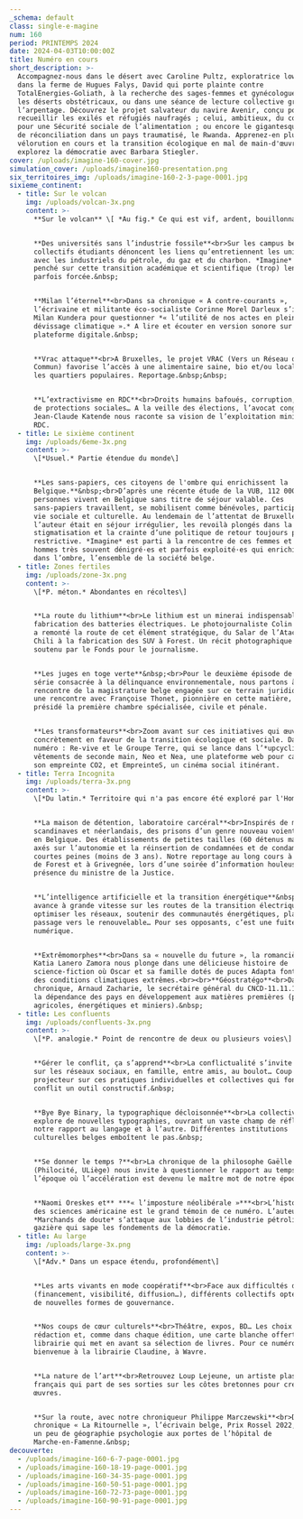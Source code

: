 ```yaml
---
_schema: default
class: single-e-magine
num: 160
period: PRINTEMPS 2024
date: 2024-04-03T10:00:00Z
title: Numéro en cours
short_description: >-
  Accompagnez-nous dans le désert avec Caroline Pultz, exploratrice low-tech,
  dans la ferme de Hugues Falys, David qui porte plainte contre
  TotalEnergies-Goliath, à la recherche des sages-femmes et gynécologues dans
  les déserts obstétricaux, ou dans une séance de lecture collective grâce à
  l’arpentage. Découvrez le projet salvateur du navire Avenir, conçu pour
  recueillir les exilés et réfugiés naufragés ; celui, ambitieux, du collectif
  pour une Sécurité sociale de l’alimentation ; ou encore le gigantesque travail
  de réconciliation dans un pays traumatisé, le Rwanda. Apprenez-en plus sur la
  vélorution en cours et la transition écologique en mal de main-d'œuvre. Et
  explorez la démocratie avec Barbara Stiegler.
cover: /uploads/imagine-160-cover.jpg
simulation_cover: /uploads/imagine160-presentation.png
six_territoires_img: /uploads/imagine-160-2-3-page-0001.jpg
sixieme_continent:
  - title: Sur le volcan
    img: /uploads/volcan-3x.png
    content: >-
      **Sur le volcan** \[ *Au fig.* Ce qui est vif, ardent, bouillonnant \]


      **Des universités sans l’industrie fossile**<br>Sur les campus belges, des
      collectifs étudiants dénoncent les liens qu’entretiennent les universités
      avec les industriels du pétrole, du gaz et du charbon. *Imagine* s’est
      penché sur cette transition académique et scientifique (trop) lente et
      parfois forcée.&nbsp;


      **Milan l’éternel**<br>Dans sa chronique « A contre-courants »,
      l’écrivaine et militante éco-socialiste Corinne Morel Darleux s’inspire de
      Milan Kundera pour questionner *« l’utilité de nos actes en plein
      dévissage climatique ».* A lire et écouter en version sonore sur notre
      plateforme digitale.&nbsp;


      **Vrac attaque**<br>A Bruxelles, le projet VRAC (Vers un Réseau d’Achat en
      Commun) favorise l’accès à une alimentaire saine, bio et/ou locale dans
      les quartiers populaires. Reportage.&nbsp;&nbsp;


      **L’extractivisme en RDC**<br>Droits humains bafoués, corruption, absence
      de protections sociales… A la veille des élections, l’avocat congolais
      Jean-Claude Katende nous raconte sa vision de l’exploitation minière en
      RDC.
  - title: Le sixième continent
    img: /uploads/6eme-3x.png
    content: >-
      \[*Usuel.* Partie étendue du monde\]


      **Les sans-papiers, ces citoyens de l'ombre qui enrichissent la
      Belgique.**&nbsp;<br>D’après une récente étude de la VUB, 112 000
      personnes vivent en Belgique sans titre de séjour valable. Ces
      sans-papiers travaillent, se mobilisent comme bénévoles, participent à la
      vie sociale et culturelle. Au lendemain de l’attentat de Bruxelles, dont
      l’auteur était en séjour irrégulier, les revoilà plongés dans la
      stigmatisation et la crainte d’une politique de retour toujours plus
      restrictive. *Imagine* est parti à la rencontre de ces femmes et ces
      hommes très souvent dénigré·es et parfois exploité·es qui enrichissent,
      dans l’ombre, l’ensemble de la société belge.
  - title: Zones fertiles
    img: /uploads/zone-3x.png
    content: >-
      \[*P. méton.* Abondantes en récoltes\]


      **La route du lithium**<br>Le lithium est un minerai indispensable à la
      fabrication des batteries électriques. Le photojournaliste Colin Delfosse
      a remonté la route de cet élément stratégique, du Salar de l’Atacama au
      Chili à la fabrication des SUV à Forest. Un récit photographique inédit,
      soutenu par le Fonds pour le journalisme.


      **Les juges en toge verte**&nbsp;<br>Pour le deuxième épisode de notre
      série consacrée à la délinquance environnementale, nous partons à la
      rencontre de la magistrature belge engagée sur ce terrain juridique. Avec
      une rencontre avec Françoise Thonet, pionnière en cette matière, qui a
      présidé la première chambre spécialisée, civile et pénale.


      **Les transformateurs**<br>Zoom avant sur ces initiatives qui œuvrent
      concrètement en faveur de la transition écologique et sociale. Dans ce
      numéro : Re-vive et le Groupe Terre, qui se lance dans l’*upcycling* de
      vêtements de seconde main, Neo et Nea, une plateforme web pour calculer
      son empreinte CO2, et EmpreinteS, un cinéma social itinérant.
  - title: Terra Incognita
    img: /uploads/terra-3x.png
    content: >-
      \[*Du latin.* Territoire qui n'a pas encore été exploré par l'Homme\]


      **La maison de détention, laboratoire carcéral**<br>Inspirés de modèles
      scandinaves et néerlandais, des prisons d’un genre nouveau voient le jour
      en Belgique. Des établissements de petites tailles (60 détenus maximum)
      axés sur l’autonomie et la réinsertion de condamnées et de condamnés à des
      courtes peines (moins de 3 ans). Notre reportage au long cours à la maison
      de Forest et à Grivegnée, lors d’une soirée d’information houleuse, en
      présence du ministre de la Justice.


      **L’intelligence artificielle et la transition énergétique**&nbsp;<br>L’IA
      avance à grande vitesse sur les routes de la transition électrique pour
      optimiser les réseaux, soutenir des communautés énergétiques, planifier le
      passage vers le renouvelable… Pour ses opposants, c’est une fuite en avant
      numérique.


      **Extrêmomorphes**<br>Dans sa « nouvelle du future », la romancière belge
      Katia Lanero Zamora nous plonge dans une délicieuse histoire de
      science-fiction où Oscar et sa famille dotés de puces Adapta font face à
      des conditions climatiques extrêmes.<br><br>**Géostratégo**<br>Dans sa
      chronique, Arnaud Zacharie, le secrétaire général du CNCD-11.11.11, aborde
      la dépendance des pays en développement aux matières premières (produits
      agricoles, énergétiques et miniers).&nbsp;
  - title: Les confluents
    img: /uploads/confluents-3x.png
    content: >-
      \[*P. analogie.* Point de rencontre de deux ou plusieurs voies\]


      **Gérer le conflit, ça s’apprend**<br>La conflictualité s’invite partout,
      sur les réseaux sociaux, en famille, entre amis, au boulot… Coup de
      projecteur sur ces pratiques individuelles et collectives qui font du
      conflit un outil constructif.&nbsp;


      **Bye Bye Binary, la typographique décloisonnée**<br>La collective BB
      explore de nouvelles typographies, ouvrant un vaste champ de réflexion sur
      notre rapport au langage et à l’autre. Différentes institutions
      culturelles belges emboîtent le pas.&nbsp;


      **Se donner le temps ?**<br>La chronique de la philosophe Gaëlle Jeanmart
      (Philocité, ULiège) nous invite à questionner le rapport au temps à
      l’époque où l’accélération est devenu le maître mot de notre époque.


      **Naomi Oreskes et** ***« l’imposture néolibérale »***<br>L’historienne
      des sciences américaine est le grand témoin de ce numéro. L’auteure de
      *Marchands de doute* s’attaque aux lobbies de l’industrie pétrolière et
      gazière qui sape les fondements de la démocratie.
  - title: Au large
    img: /uploads/large-3x.png
    content: >-
      \[*Adv.* Dans un espace étendu, profondément\]


      **Les arts vivants en mode coopératif**<br>Face aux difficultés du secteur
      (financement, visibilité, diffusion…), différents collectifs optent pour
      de nouvelles formes de gouvernance.


      **Nos coups de cœur culturels**<br>Théâtre, expos, BD… Les choix de la
      rédaction et, comme dans chaque édition, une carte blanche offerte à une
      librairie qui met en avant sa sélection de livres. Pour ce numéro,
      bienvenue à la librairie Claudine, à Wavre.


      **La nature de l’art**<br>Retrouvez Loup Lejeune, un artiste plasticien
      français qui part de ses sorties sur les côtes bretonnes pour créer des
      œuvres.


      **Sur la route, avec notre chroniqueur Philippe Marczewski**<br>Dans sa
      chronique « La Ritournelle », l’écrivain belge, Prix Rossel 2022, pratique
      un peu de géographie psychologie aux portes de l’hôpital de
      Marche-en-Famenne.&nbsp;
decouverte:
  - /uploads/imagine-160-6-7-page-0001.jpg
  - /uploads/imagine-160-18-19-page-0001.jpg
  - /uploads/imagine-160-34-35-page-0001.jpg
  - /uploads/imagine-160-50-51-page-0001.jpg
  - /uploads/imagine-160-72-73-page-0001.jpg
  - /uploads/imagine-160-90-91-page-0001.jpg
---
```

